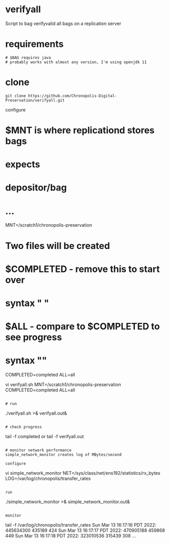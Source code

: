 # verifyall
Script to bag verifyvalid all bags on a replication server

# requirements
```
# $BAG requires java
# probably works with almost any version, I'm using openjdk 11
```

# clone
```
git clone https://github.com/Chronopolis-Digital-Preservation/verifyall.git
```
configure

# $MNT is where replicationd stores bags
# expects
# depositor/bag
# ...
MNT=/scratch1/chronopolis-preservation

# Two files will be created
# $COMPLETED - remove this to start over
#    syntax "<status> <timestamp> <path>"
# $ALL       - compare to $COMPLETED to see progress
#    syntax "<path>"
COMPLETED=completed
ALL=all

vi verifyall.sh
MNT=/scratch1/chronopolis-preservation
COMPLETED=completed
ALL=all
```

# run
```
./verifyall.sh >& verifyall.out&
```

# check progress
```
tail -f completed
or
tail -f verifyall.out
```

# monitor network performance
simple_network_monitor creates log of MBytes/second

configure
```
vi simple_network_monitor
NET=/sys/class/net/ens192/statistics/rx_bytes
LOG=/var/log/chronopolis/transfer_rates
```

run
```
./simple_network_monitor >& simple_network_monitor.out&
```

monitor
```
tail -f /var/log/chronopolis/transfer_rates
Sun Mar 13 16:17:16 PDT 2022: 445634300 435189  424
Sun Mar 13 16:17:17 PDT 2022: 470905188 459868  449
Sun Mar 13 16:17:18 PDT 2022: 323010536 315439  308
...
```

